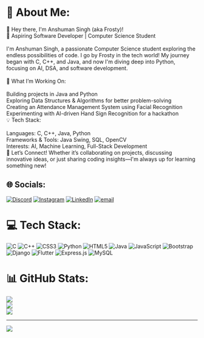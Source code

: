 # 💫 About Me:
👋 Hey there, I'm Anshuman Singh (aka Frosty)!<br>🚀 Aspiring Software Developer | Computer Science Student<br><br>I'm Anshuman Singh, a passionate Computer Science student exploring the endless possibilities of code. I go by Frosty in the tech world! My journey began with C, C++, and Java, and now I'm diving deep into Python, focusing on AI, DSA, and software development.<br><br>🔹 What I’m Working On:<br><br>Building projects in Java and Python<br>Exploring Data Structures & Algorithms for better problem-solving<br>Creating an Attendance Management System using Facial Recognition<br>Experimenting with AI-driven Hand Sign Recognition for a hackathon<br>💡 Tech Stack:<br><br>Languages: C, C++, Java, Python<br>Frameworks & Tools: Java Swing, SQL, OpenCV<br>Interests: AI, Machine Learning, Full-Stack Development<br>📌 Let’s Connect! Whether it’s collaborating on projects, discussing innovative ideas, or just sharing coding insights—I'm always up for learning something new!


## 🌐 Socials:
[![Discord](https://img.shields.io/badge/Discord-%237289DA.svg?logo=discord&logoColor=white)](https://discord.gg/https://discord.gg/tRWTptEW) [![Instagram](https://img.shields.io/badge/Instagram-%23E4405F.svg?logo=Instagram&logoColor=white)](https://instagram.com/frosty__07) [![LinkedIn](https://img.shields.io/badge/LinkedIn-%230077B5.svg?logo=linkedin&logoColor=white)](https://linkedin.com/in/anshuman-singh-21776b287/) [![email](https://img.shields.io/badge/Email-D14836?logo=gmail&logoColor=white)](mailto:raghav1348.singh@gmail.com) 

# 💻 Tech Stack:
![C](https://img.shields.io/badge/c-%2300599C.svg?style=flat&logo=c&logoColor=white) ![C++](https://img.shields.io/badge/c++-%2300599C.svg?style=flat&logo=c%2B%2B&logoColor=white) ![CSS3](https://img.shields.io/badge/css3-%231572B6.svg?style=flat&logo=css3&logoColor=white) ![Python](https://img.shields.io/badge/python-3670A0?style=flat&logo=python&logoColor=ffdd54) ![HTML5](https://img.shields.io/badge/html5-%23E34F26.svg?style=flat&logo=html5&logoColor=white) ![Java](https://img.shields.io/badge/java-%23ED8B00.svg?style=flat&logo=openjdk&logoColor=white) ![JavaScript](https://img.shields.io/badge/javascript-%23323330.svg?style=flat&logo=javascript&logoColor=%23F7DF1E) ![Bootstrap](https://img.shields.io/badge/bootstrap-%238511FA.svg?style=flat&logo=bootstrap&logoColor=white) ![Django](https://img.shields.io/badge/django-%23092E20.svg?style=flat&logo=django&logoColor=white) ![Flutter](https://img.shields.io/badge/Flutter-%2302569B.svg?style=flat&logo=Flutter&logoColor=white) ![Express.js](https://img.shields.io/badge/express.js-%23404d59.svg?style=flat&logo=express&logoColor=%2361DAFB) ![MySQL](https://img.shields.io/badge/mysql-4479A1.svg?style=flat&logo=mysql&logoColor=white)
# 📊 GitHub Stats:
![](https://github-readme-stats.vercel.app/api?username=AnshumanSingh11&theme=github_dark&hide_border=false&include_all_commits=false&count_private=false)<br/>
![](https://github-readme-streak-stats.herokuapp.com/?user=AnshumanSingh11&theme=github_dark&hide_border=false)<br/>
![](https://github-readme-stats.vercel.app/api/top-langs/?username=AnshumanSingh11&theme=github_dark&hide_border=false&include_all_commits=false&count_private=false&layout=compact)

---
[![](https://visitcount.itsvg.in/api?id=AnshumanSingh11&icon=0&color=1)](https://visitcount.itsvg.in)

<!-- Proudly created with GPRM ( https://gprm.itsvg.in ) -->
